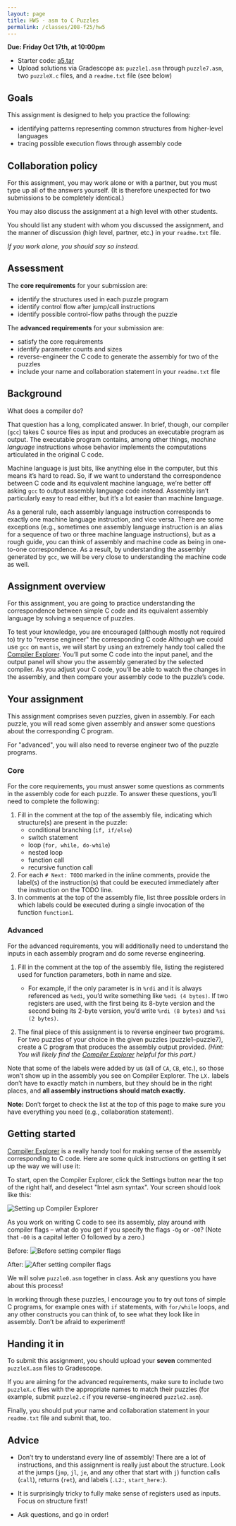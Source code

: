 ```yaml
---
layout: page
title: HW5 - asm to C Puzzles
permalink: /classes/208-f25/hw5
---
```


**Due: Friday Oct 17th, at 10:00pm**

* Starter code: [a5.tar](/classes/208-f25/a5.tar)
* Upload solutions via Gradescope as: `puzzle1.asm` through `puzzle7.asm`, two `puzzleX.c` files, and a `readme.txt` file (see below)

## Goals
This assignment is designed to help you practice the following:

* identifying patterns representing common structures from higher-level languages
* tracing possible execution flows through assembly code

## Collaboration policy
For this assignment, you may work alone or with a partner, but you must type up all of the answers yourself. (It is therefore unexpected for two submissions to be completely identical.)

You may also discuss the assignment at a high level with other students.

You should list any student with whom you discussed the assignment, and the manner of discussion (high level, partner, etc.) in your `readme.txt` file.

*If you work alone, you should say so instead.*

## Assessment
The **core requirements** for your submission are:

* identify the structures used in each puzzle program
* identify control flow after jump/call instructions
* identify possible control-flow paths through the puzzle

The **advanced requirements** for your submission are:

* satisfy the core requirements
* identify parameter counts and sizes
* reverse-engineer the C code to generate the assembly for two of the puzzles
* include your name and collaboration statement in your `readme.txt` file

## Background
What does a compiler do?

That question has a long, complicated answer. In brief, though, our compiler (`gcc`) takes C source files as input and produces an executable program as output. The executable program contains, among other things, *machine language* instructions whose behavior implements the computations articulated in the original C code.

Machine language is just bits, like anything else in the computer, but this means it’s hard to read. So, if we want to understand the correspondence between C code and its equivalent machine language, we’re better off asking `gcc` to output assembly language code instead. Assembly isn’t particularly easy to read either, but it’s a lot easier than machine language.

As a general rule, each assembly language instruction corresponds to exactly one machine language instruction, and vice versa. There are some exceptions (e.g., sometimes one assembly language instruction is an alias for a sequence of two or three machine language instructions), but as a rough guide, you can think of assembly and machine code as being in one-to-one correspondence. As a result, by understanding the assembly generated by `gcc`, we will be very close to understanding the machine code as well.

## Assignment overview
For this assignment, you are going to practice understanding the correspondence between simple C code and its equivalent assembly language by solving a sequence of puzzles.

To test your knowledge, you are encouraged (although mostly not required to) try to "reverse engineer" the corresponding C code Although we could use `gcc` on `mantis`, we will start by using an extremely handy tool called the [Compiler Explorer](https://godbolt.org/). You’ll put some C code into the input panel, and the output panel will show you the assembly generated by the selected compiler. As you adjust your C code, you’ll be able to watch the changes in the assembly, and then compare your assembly code to the puzzle’s code.

## Your assignment
This assignment comprises seven puzzles, given in assembly. For each puzzle, you will read some given assembly and answer some questions about the corresponding C program.

For "advanced", you will also need to reverse engineer two of the puzzle programs.

### Core
For the core requirements, you must answer some questions as comments in the assembly code for each puzzle. To answer these questions, you’ll need to complete the following:

1. Fill in the comment at the top of the assembly file, indicating which structure(s) are present in the puzzle:
    * conditional branching (`if, if/else`)
    * switch statement
    * loop (`for, while, do-while`)
    * nested loop
    * function call
    * recursive function call
2. For each `# Next: TODO` marked in the inline comments, provide the label(s) of the instruction(s) that could be executed immediately after the instruction on the TODO line.
3. In comments at the top of the assembly file, list three possible orders in which labels could be executed during a single invocation of the function `function1`.

### Advanced
For the advanced requirements, you will additionally need to understand the inputs in each assembly program and do some reverse engineering.

1. Fill in the comment at the top of the assembly file, listing the registered used for function parameters, both in name and size. 
    * For example, if the only parameter is in `%rdi` and it is always referenced as `%edi`, you’d write something like `%edi (4 bytes)`. If two registers are used, with the first being its 8-byte version and the second being its 2-byte version, you’d write `%rdi (8 bytes)` and `%si (2 bytes)`.

2. The final piece of this assignment is to reverse engineer two programs. For two puzzles of your choice in the given puzzles (puzzle1–puzzle7), create a C program that produces the assembly output provided. *(Hint: You will likely find the [Compiler Explorer](https://godbolt.org/) helpful for this part.)*

Note that some of the labels were added by us (all of `CA`, `CB`, etc.), so those won’t show up in the assembly you see on Compiler Explorer. The `LX.` labels don’t have to exactly match in numbers, but they should be in the right places, and **all assembly instructions should match exactly.**

**Note:** Don’t forget to check the list at the top of this page to make sure you have everything you need (e.g., collaboration statement).

## Getting started
[Compiler Explorer](https://godbolt.org/) is a really handy tool for making sense of the assembly corresponding to C code. Here are some quick instructions on getting it set up the way we will use it:

To start, open the Compiler Explorer, click the Settings button near the top of the right half, and deselect "Intel asm syntax". Your screen should look like this:

![Setting up Compiler Explorer](/classes/208-f25/a5_compiler_explorer.png)

As you work on writing C code to see its assembly, play around with compiler flags – what do you get if you specify the flags `-Og` or `-O0`? (Note that `-O0` is a capital letter O followed by a zero.)

Before:
![Before setting compiler flags](/classes/208-f25/a5_compiler_options_before.png)

After:
![After setting compiler flags](/classes/208-f25/a5_compiler_options_after.png)

We will solve `puzzle0.asm` together in class. Ask any questions you have about this process!

In working through these puzzles, I encourage you to try out tons of simple C programs, for example ones with `if` statements, with `for/while` loops, and any other constructs you can think of, to see what they look like in assembly. Don’t be afraid to experiment!

## Handing it in
To submit this assignment, you should upload your **seven** commented `puzzleX.asm` files to Gradescope.

If you are aiming for the advanced requirements, make sure to include two `puzzleX.c` files with the appropriate names to match their puzzles (for example, submit `puzzle2.c` if you reverse-engineered `puzzle2.asm`).

Finally, you should put your name and collaboration statement in your `readme.txt` file and submit that, too.

## Advice
* Don’t try to understand every line of assembly! There are a lot of instructions, and this assignment is really just about the structure. Look at the jumps (`jmp`, `jl`, `je`, and any other that start with `j`) function calls (`call`), returns (`ret`), and labels (`.L2:`, `start_here:`).

* It is surprisingly tricky to fully make sense of registers used as inputs. Focus on structure first!

* Ask questions, and go in order!